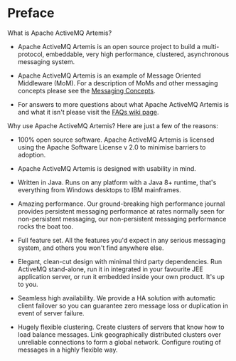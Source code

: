 # Preface

What is Apache ActiveMQ Artemis?

-   Apache ActiveMQ Artemis is an open source project to build a multi-protocol,
    embeddable, very high performance, clustered, asynchronous messaging
    system.

-   Apache ActiveMQ Artemis is an example of Message Oriented Middleware (MoM). For a
    description of MoMs and other messaging concepts please see the [Messaging Concepts](messaging-concepts.md).

-   For answers to more questions about what Apache ActiveMQ Artemis is and what it
    isn't please visit the [FAQs wiki
    page](todo).

Why use Apache ActiveMQ Artemis? Here are just a few of the reasons:

-   100% open source software. Apache ActiveMQ Artemis is licensed using the Apache
    Software License v 2.0 to minimise barriers to adoption.

-   Apache ActiveMQ Artemis is designed with usability in mind.

-   Written in Java. Runs on any platform with a Java 8+ runtime, that's
    everything from Windows desktops to IBM mainframes.

-   Amazing performance. Our ground-breaking high performance journal
    provides persistent messaging performance at rates normally seen for
    non-persistent messaging, our non-persistent messaging performance
    rocks the boat too.

-   Full feature set. All the features you'd expect in any serious
    messaging system, and others you won't find anywhere else.

-   Elegant, clean-cut design with minimal third party dependencies. Run
    ActiveMQ stand-alone, run it in integrated in your favourite JEE
    application server, or run it embedded inside your own product. It's
    up to you.

-   Seamless high availability. We provide a HA solution with automatic
    client failover so you can guarantee zero message loss or
    duplication in event of server failure.

-   Hugely flexible clustering. Create clusters of servers that know how
    to load balance messages. Link geographically distributed clusters
    over unreliable connections to form a global network. Configure
    routing of messages in a highly flexible way.


